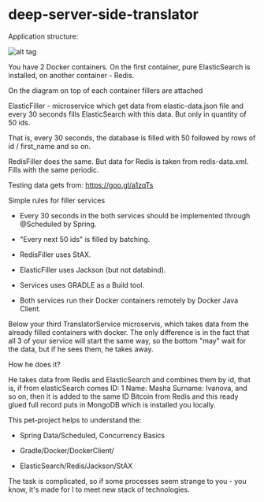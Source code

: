 # deep-server-side-translator

Application structure:

![alt tag](http://oi67.tinypic.com/dczlt0.jpg)


You have 2 Docker containers. On the first container, pure ElasticSearch is installed, on another container - Redis.


On the diagram on top of each container fillers are attached

ElasticFiller - microservice which get data from elastic-data.json file and every 30 seconds fills ElasticSearch
with this data. But only in quantity of 50 ids.

That is, every 30 seconds, the database is filled with 50 followed by rows of id / first_name and so on.

RedisFiller does the same. But data for Redis is taken from redis-data.xml. Fills with the same periodic.

Testing data gets from: https://goo.gl/a1zqTs


Simple rules for filler services

* Every 30 seconds in the both services should be implemented through @Scheduled by Spring.

* "Every next 50 ids" is filled by batching.

* RedisFiller uses StAX.

* ElasticFiller uses Jackson (but not databind).

* Services uses GRADLE as a Build tool.

* Both services run their Docker containers remotely by Docker Java Client.


Below your third TranslatorService microservis, which takes data from the already filled containers with docker.
The only difference is in the fact that all 3 of your service will start the same way, so the bottom "may" wait for
the data, but if he sees them, he takes away.


How he does it?

He takes data from Redis and ElasticSearch and combines them by id, that is, if from elasticSearch comes
ID: 1 Name: Masha Surname: Ivanova, and so on, then it is added to the same ID Bitcoin from Redis and this ready
glued full record puts in MongoDB which is installed you locally.


This pet-project helps to understand the:


* Spring Data/Scheduled, Concurrency Basics

* Gradle/Docker/DockerClient/

* ElasticSearch/Redis/Jackson/StAX

The task is complicated, so if some processes seem strange to you - you know, it's made for I to meet new stack of
technologies.
